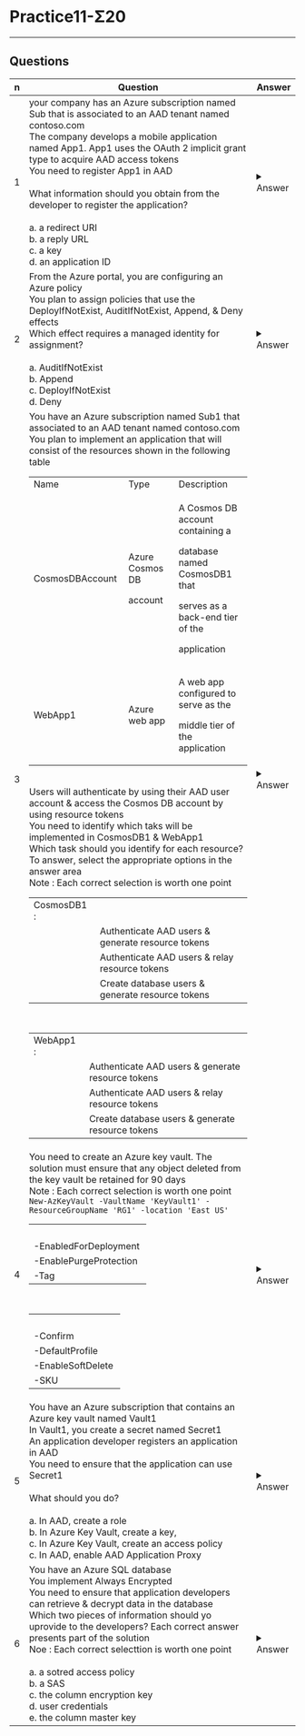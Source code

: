 # Practice11-Σ20

---

## Questions
|n|Question|Answer|
|-|--------|------|
|1|your company has an Azure subscription named Sub that is associated to an AAD tenant named contoso.com<br/>The company develops a mobile application named App1. App1 uses the OAuth 2 implicit grant type to acquire AAD access tokens<br/>You need to register App1 in AAD<br/><br/>What information should you obtain from the developer to register the application?<br/><br/>a. a redirect URI<br/>b. a reply URL<br/>c. a key<br/>d. an application ID|<details><summary>Answer</summary>a. a redirect URI<br/><br/>When using OAuth2 implicit grant type, the access tokens are sent to the client using the redirect URI<br/><br/>**Redirect URI:** This is crucial for OAuth 2.0 authentication flows. It's the callback location where the authentication response is sent to. It's a key part of the security of OAuth 2.0, ensuring that tokens are only sent to authenticated clients. In the case of a mobile application, this would typically be a custom scheme or a URL to which the OAuth server can send the access token after authentication.</details>|
|2|From the Azure portal, you are configuring an Azure policy<br/>You plan to assign policies that use the DeployIfNotExist, AuditIfNotExist, Append, & Deny effects<br/>Which effect requires a managed identity for assignment?<br/><br/>a. AuditIfNotExist<br/>b. Append<br/>c. DeployIfNotExist<br/>d. Deny|<details><summary>Answer</summary>c. DeployIfNotExist<br/><br/>When Azure Policy runs the template in the deployIfNotExist policy defintion, it does so using a managed identity. Azure Policy creates a managed identitty for each assignment, but must have details about what roles to grant the managed identity<br/><br/>DeployIfNotExist, as it involves creating or managing resources, necessitating a managed identity for proper permissions</details>|
|3|You have an Azure subscription named Sub1 that associated to an AAD tenant named contoso.com<br/>You plan to implement an application that will consist of the resources shown in the following table<br/><table> <tbody> <tr> <td>Name&nbsp;</td> <td>Type&nbsp;</td> <td>Description&nbsp;</td> </tr> <tr> <td>CosmosDBAccount&nbsp;</td> <td> <p>Azure Cosmos DB</p> <p>account&nbsp;</p> </td> <td> <p>A Cosmos DB account containing a</p> <p>database named CosmosDB1 that</p> <p>serves as a back-end tier of the&nbsp;</p> <p>application&nbsp;</p> </td> </tr> <tr> <td>WebApp1&nbsp;</td> <td>Azure web app&nbsp;</td> <td> <p>A web app configured to serve as the</p> <p>middle tier of the application&nbsp;</p> </td> </tr> </tbody> </table><br/>Users will authenticate by using their AAD user account & access the Cosmos DB account by using resource tokens<br/>You need to identify which taks will be implemented in CosmosDB1 & WebApp1<br/>Which task should you identify for each resource? To answer, select the appropriate options in the answer area<br/>Note : Each correct selection is worth one point<br/><table> <tbody> <tr> <td>CosmosDB1 :&nbsp;</td> <td>&nbsp;</td> </tr> <tr> <td>&nbsp;</td> <td>Authenticate AAD users &amp; generate resource tokens&nbsp;</td> </tr> <tr> <td>&nbsp;</td> <td>Authenticate AAD users &amp; relay resource tokens&nbsp;</td> </tr> <tr> <td>&nbsp;</td> <td>Create database users &amp; generate resource tokens&nbsp;</td> </tr> </tbody> </table><br/><table> <tbody> <tr> <td>WebApp1 :&nbsp;</td> <td>&nbsp;</td> </tr> <tr> <td>&nbsp;</td> <td>Authenticate AAD users &amp; generate resource tokens&nbsp;</td> </tr> <tr> <td>&nbsp;</td> <td>Authenticate AAD users &amp; relay resource tokens&nbsp;</td> </tr> <tr> <td>&nbsp;</td> <td>Create database users &amp; generate resource tokens&nbsp;</td> </tr> </tbody> </table>|<details><summary>Answer</summary>Box 1 - Create database users & generate resource tokens<br/>Azure Cosmos DB resource tokens provide a safe mechanism for allowing clients to read, write, & delete specific resources in an Azure Cosmos DB account according to the granted permissions<br/><br/>Box 2 - Authenticate AAD users  &relay resource tokens<br/>A typical approach to requesting, generating, & delivering resource tokens to a mobile application is to use resource token broker. The following diagram shows a high-level overview of how the sample application uses a resource token broker to manage accees to the document database data<br/>ref:<br/>https://learn.microsoft.com/en-us/xamarin/xamarin-forms/data-cloud/authentication/azure-cosmosdb-auth</details>|
|4|You need to create an Azure key vault. The solution must ensure that any object deleted from the key vault be retained for 90 days<br/>Note : Each correct selection is worth one point<br/>`New-AzKeyVault -VaultName 'KeyVault1' -ResourceGroupName 'RG1' -location 'East US' `<br/><table><tbody><tr><td>&nbsp;</td></tr><tr><td>-EnabledForDeployment&nbsp;</td></tr><tr><td>-EnablePurgeProtection&nbsp;</td></tr><tr><td>-Tag&nbsp;</td></tr></tbody></table><br/><table><tbody><tr><td>&nbsp;</td></tr><tr><td>-Confirm&nbsp;</td></tr><tr><td>-DefaultProfile&nbsp;</td></tr><tr><td>-EnableSoftDelete&nbsp;</td></tr><tr><td>-SKU&nbsp;</td></tr></tbody></table>|<details><summary>Answer</summary>Box 1 - EnablePurgeProtection<br/>if specified, protection against immediate deletion is enabled for this vault, requires soft delete to be enabled as well<br/><br/>Box 2 - EnableSoftDelete<br/>Specifies that the soft-delete functionality is enabled for this key vault. When soft-delete is enabled, for a grace period, you can recover this key vault & its contents after it is deleted<br/>ref:<br/>https://learn.microsoft.com/en-us/powershell/module/azurerm.keyvault/new-azurermkeyvault?view=azurermps-6.13.0</details>|
|5|You have an Azure subscription that contains an Azure key vault named Vault1<br/>In Vault1, you create a secret named Secret1<br/>An application developer registers an application in AAD<br/>You need to ensure that the application can use Secret1<br/><br/>What should you do?<br/><br/>a. In AAD, create a role<br/>b. In Azure Key Vault, create a key,<br/>c. In Azure Key Vault, create an access policy<br/>c. In AAD, enable AAD Application Proxy|<details><summary>Answer</summary>c. in azure key vault, create an access policy<br/><br/>RBAC are for management plane in the key vault<br/>Access policy is for data plane, which required here for accessing the secret<br/>1. Going to your Azure Key Vault (Vault1) in the Azure portal.<br/>2. Navigating to the "Access policies" section.<br/>3. Adding a new access policy<br/>4. Selecting the necessary permissions for the secret (like get, list, etc.).<br/>5. Selecting the registered application as the principal to which these permissions will apply.<br/>6. Saving the change<br/><br/>The other options are not directly relevant to granting an application access to a secret in Azure Key Vault:<br/><br/>**Creating a role in AAD:** While roles are used for access control, they are generally more about controlling what resources a user or service principal can manage in Azure, rather than granting access to specific secrets in a Key Vault.<br/><br/>**Enabling AAD Application Proxy:** This is more relevant for providing secure remote access to web applications and is unrelated to accessing secrets in a Key Vault.</details>|
|6|You have an Azure SQL database<br/>You implement Always Encrypted<br/>You need to ensure that application developers can retrieve & decrypt data in the database<br/>Which two pieces of information should yo uprovide to the developers? Each correct answer presents part of the solution<br/>Noe : Each correct selecttion is worth one point<br/><br/>a. a sotred access policy<br/>b. a SAS<br/>c. the column encryption key<br/>d. user credentials<br/>e. the column master key|<details><summary>Answer</summary>True</details>|
